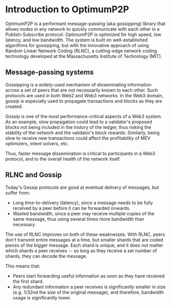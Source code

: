 # Introduction to OptimumP2P

OptimumP2P is a performant message-passing (aka gossipping) library that allows
nodes in any network to quickly communicate with each other in a Publish-Subscribe
protocol. OptimumP2P is optimized for high speed, low latency, and low bandwidth.
The system is built on well-established algorithms for gossipping, but with the
innovative approach of using Random Linear Network Coding (RLNC), a cutting-edge
network coding technology developed at the Massachusetts Institute of Technology
(MIT).

## Message-passing systems

Gossipping is a widely-used mechanism of disseminating information across a set
of peers that are not necessarily known to each other. Such protocols are used
in both Web2 and Web3 networks. In the Web3 domain, gossip is especially used to
propagate transactions and blocks as they are created.

Gossip is one of the most performance-critical aspects of a Web3 system. As an
example, slow propagation could lead to a validator's proposed blocks not being
included in the history of the ledger, thus risking the stability of the network
and the validator's block rewards. Similarly, being slow to receive new transactions
could affect the profitability of MEV optimizers, intent solvers, etc.

Thus, faster message dissemination is critical to participants in a Web3 protocol,
and to the overall health of the network itself.

## RLNC and Gossip

Today's Gossip protocols are good at eventual delivery of messages, but suffer
from:

* Long time-to-delivery (latency), since a message needs to be fully received by
  a peer before it can be forwarded onwards.
* Wasted bandwidth, since a peer may receive multiple copies of the same message,
  thus using several times more bandwidth than necessary.

The use of RLNC improves on both of these weaknesses. With RLNC, peers don't
transmit entire messages at a time, but smaller shards that are coded pieces of
the bigger message. Each shard is unique, and it does not matter which shards a
peer receives -- so long as they receive a set number of shards, they can decode the message.

This means that:

* Peers start forwarding useful information as soon as they have received the
  first shard.
* Any redundant information a peer receives is significantly smaller in size
  (e.g. 1/32nd the size of the original message), and therefore, bandwidth usage
  is significantly lower.
